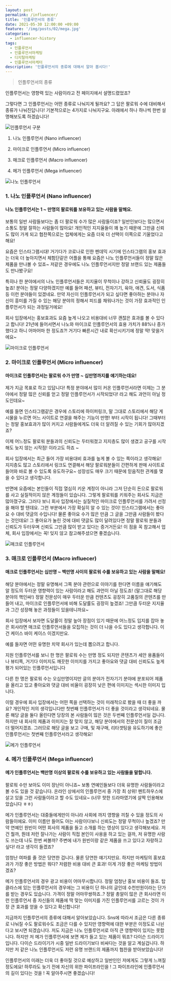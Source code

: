 ```yaml
---
layout: post
permalink: /influencer/
title: '인플루언서의 종류'
date: 2021-05-30 12:00:00 +09:00
feature: '/img/posts/02/mega.jpg'
categories:
  - influencer-history
tags:
  - 인플루언서
  - 인플루언서마케팅
  - 디지털마케팅
  - 인플루언서마케터
description: '인플루언서의 종류에 대해서 알아 봅시다!'
---
```



> 인플루언서의 종류

인플루언서는 영향력 있는 사람이라고 전 페이지에서 설명드렸었죠?

그렇다면 그 인플루언서는 어떤 종류로 나눠지게 될까요?  그 답은 팔로워 수에 대비해서 종류가 나눠진답니다! 기본적으로는 4가지로 나눠지구요. 아래에서 하나 하나씩 한번 설명해보도록 하겠습니다!

![인플루언서 구분](/img/posts/02/influencer-stats.jpg)

1. 나노 인플루언서 (Nano influencer)

2. 마이크로 인플루언서 (Micro influencer)

3. 매크로 인플루언서 (Macro influencer)

4. 메가 인플루언서 (Mega influencer)





![나노 인플루언서](/img/posts/02/nano.jpg)

### 1. 나노 인플루언서 (Nano influencer)

#### 나노 인플루언서는 1 ~ 만명의 팔로워를 보유하고 있는 사람을 말해요.  

보통의 일반 사람들보다는 좀 더 팔로워 수가 많은 사람들이죠? 일반인보다는 많으면서 소통도 정말 잘하는 사람들이 많아요! 개인적인 지지율들이 꽤 높기 때문에 그만큼 신뢰도 많이 가게 되고 협찬쪽으로는 업체에게는 요즘 더욱 더 선택이 이쪽으로 기울었다고 해요!

요즘은 인스타그램시대! 거기다가 코로나로 인한 펜데믹 시기에 인스타그램의 홍보 효과는 더욱 더 높아지면서 체험단같은 어플을 통해 요즘은 나노 인플루언서들이 정말 많은 제품을 만나볼 수 있죠~ 저같은 경우에도 나노 인플루언서지만 정말 브랜드 있는 제품들도 만나봤구요!  

특히나 한 분야에서의 나노 인플루언서들은 지지율이 무척이나 강하고 신뢰율도 굉장히 높죠! 분야는 정말 다양하겠지만 예를 들어 패션, 뷰티, 전자기기, 육아, 애견, 도서, 식품 등 이런 분야들이 있겠네요. 만약 자신이 인플루언서가 되고 싶다면 좋아하는 분야나 자신이 흥미를 가질 수 있는 해당 분야의 정해서 피드를 채워나가는 것이 가장 효과적인 인플루언서가 되는 과정일거에요!

회사 입장에서는 홍보효과도 요즘 높게 나오고 비용대비 너무 괜찮은 효과를 볼 수 있다고 합니다! 21년에 들어서면서 나노와 마이크로 인플루언서의 효용 가치가 88%나 증가했다고 하니 어마어마 한 정도죠?! 거기다 빠른시간 내로 확산시키기에 정말 딱! 맞을거에요~  



![마이크로 인플루언서](/img/posts/02/micro.jpg)

### 2. 마이크로 인플루언서 (Micro influencer)

#### 마이크로 인플루언서는 팔로워 수가 만명 ~ 십만명까지를 얘기하는데요!  

제가 지금 목표로 하고 있답니다! 특정 분야에서 많이 커온 인플루언서라면 이제는 그 분야에서 정말 많은 신뢰를 얻고 정말 인플루언서가 시작되었다! 라고 해도 과언이 아닐 정도인데요~

예를 들면 인스타그램같은 경우에 스토리에 하이퍼링크, 말 그대로 스토리에서 해당 게시물을 누르면 어느 사이트로 연결을 해주는 기능이 만명! 부터 시작이 됩니다! 그때부터는 정말 홍보효과가 많이 커지고 사람들에게도 더욱 더 알려질 수 있는 기회가 많아지겠죠?  

이제 어느정도 팔로워 분들과의 신뢰도는 두터워졌고 지지층도 많이 생겼고 공구를 시작해도 늦지 않는 시작점! 이라고도 하죠 ~  

회사 입장에서는 최근 들어 가장 비용대비 효과를 높게 볼 수 있는 쪽이라고 생각해요! 지지층도 많고 스토리에서 링크도 연결해서 해당 팔로워분들이 간편하게 판매 사이트로 들어와 바로 볼 수 있도록 유도하구요~ 성장성도 매우 크기 때문에 믿음직한 관계를 맺을 수 있다고 생각합니다.  

반면에 요즘에는 본인들이 직접 열심히 키운 계정이 아니라 그저 단순히 돈으로 팔로워를 사고 실질적이지 않은 계정들이 있습니다. 그렇게 팔로워를 키워주는 회사도 지금은 많아졌구요. 그러다 보니 회사 입장에서는 실질적인 마이크로 인플루언서를 가려서 선정을 해야 할 텐데요. 그런 부분에서 가장 확실히 알 수 있는 것이! 인스타그램에서는 좋아요 수 대비 댓글의 수입니다! 물론 좋아요 수가 많은 만큼 그 글을 그만큼 사람들이 봤다는 것인데요! 그 좋아요가 눌린 것에 대비 댓글도 많이 달려있다면 정말 팔로워 분들과 신뢰도가 두터우며 신뢰도 그만큼 많이 받고 있다는 증거거든요! 이 점을 꼭 참고해서 업체, 회사 입장에서는 꼭! 잊지 않고 참고해주셨으면 좋겠습니다.





![매크로 인플루언서](/img/posts/02/macro.jpg)

### 3. 매크로 인플루언서 (Macro influecer)

#### 매크로 인플루언서는 십만명 ~ 백만명 사이의 팔로워 수를 보유하고 있는 사람을 말해요!  

해당 분야에서는 정말 유명해서 그쪽 분야 관련으로 이야기를 한다면 이름을 얘기해도 알 정도의 두터운 영향력이 있는 사람이라고 해도 과언이 아닐 정도죠! (말그대로 해당 분야의 핵인싸!) 정말 전문성이 매우 두터운 만큼 컨텐츠도 굉장히 고품질의 콘텐츠를 만들어 내고, 마이크로 인플루언서에 비해 도달률도 굉장히 높겠죠! 그만큼 두터운 지지율과 그간 성장해 놓은 과정들이 있을테니까요~  

회사 입장에서 보자면 도달률이 정말 높아 장점이 있기 때문에 어느정도 입지를 잡아 놓은 회사라면 매크로 인플루언서들을 모집하는 것이 더 나을 수도 있다고 생각합니다. 이건 케이스 바이 케이스 이겠지만요.  

예를 들자면 어떤 유명한 치약 회사가 있는데 뽑으려고 합니다.  

지원 인플루언서를 보니 한 명은 팔로워 수는 만명 정도 되지만 콘텐츠가 세안 용품들이나 뷰티쪽, 거기다 이미지도 깨끗한 이미지를 가지고 좋아요와 댓글 대비 신뢰도도 높게 평가 되어있는 인플루언서입니다

다른 한 명은 팔로워 수는 오십만명이지만 글의 분야가 전자기기 분야에 분포되어 제품을 올리고 있고 좋아요와 댓글 대비 비율이 굉장히 낮은 편에 이미지는 섹시한 이미지 입니다.

이럴 경우에 회사 입장에서는 어떤 쪽을 선택하는 것이 미래적으로 봤을 때 더 좋을 까요? 개인적인 저의 생각입니다만 첫번째 인플루언서가 더 좋을 것이라고 생각되네요. 물론 해당 글을 둘다 올린다면 당장의 본 사람들이 많은 것은 두번째 인플루언서일 겁니다. 하지만 내 회사의 제품과 이미지는 잘 맞지 않고, 해당 분야에서의 전문성이 질이 조금 더 떨어지겠죠. 그러므로 해당 글을 보고 구매, 및 재구매, 리타겟팅을 유도하기에 좋은 인플루언서는 첫번째 인플루언서라고 생각해요!   



![메가 인플루언서](/img/posts/02/mega.jpg)

### 4. 메가 인플루언서 (Mega influencer)

#### 메가 인플루언서는 백만명 이상의 팔로워 수를 보유하고 있는 사람들을 말합니다.  

팔로워 수만 보아도 이미 장난이 아니죠~ 보통 연예인들보다 더욱 유명한 사람들이라고 볼 수도 있을 것 같습니다. 온라인 상에서의 인플루언서 중 가장 최 상위! 펜트하우스에 살고 있을 그런 사람들이라고 할 수도 있네요~ (너무 핫한 드라마였기에 살짝 인용해보았습니다 ㅎㅎ)

메가 인플루언서는 대중들에게만이 아니라 사회에 까지 영향을 끼칠 수 있을 정도의 사람들이에요. 이미 이름만 들어도 아는 사람이다보니 신뢰도는 정말 무척이나 높겠죠? 만약 연예인 원빈이 어떤 회사의 제품을 들고 소개를 하는 영상이 있다고 생각해보세요. 저건 뭘까, 뭔데 저런 잘나가는 사람이 직접 본인이 사용을 하고 있는 걸까, 저 유명한 사람도 쓰는데 나도 한번 써볼까? 주변에 내가 원빈이랑 같은 제품을 쓰고 있다고 자랑하고 싶다! 라고 생각이 들겠죠?

엄청난 여파를 줄 것은 당연한 겁니다. 물론 당연한 얘기지만요. 하지만 마케팅의 홍보효과가 가장 좋은 방법은 뭐다? 저렴한 비용 대비 큰 효과! 이게 가장 좋은 마케팅 방법이겠죠?

메가 인플루언서의 경우 광고 비용이 어마무시합니다. 정말 엄청난 홍보 비용이 들죠. 탑 클라스에 있는 인플루언서의 경우에는 그 비용이 단 하나의 글인데 수천만원이라는 단가를 받는 경우도 있습니다. 가격이 정말 어마무쌍하죠..? 정말 총알이 많은 큰 회사라면 이런 인플루언서 중 자신들의 제품에 딱 맞는 이미지를 가진 인플루언서를 고르는 것이 가장 큰 효과를 얻을 수 있다고 확신합니다!



지금까지 인플루언서의 종류에 대해서 알아보았습니다. Sns에 따라서 조금은 다른 종류로 나눠질 수도 팔로워수도 조금은 다를 수 있지만 영향력에 대한 부분은 이정도로 나뉜다고 보시면 되겠습니다. 저도 지금은 나노 인플루언서로 아직 큰 영향력이 있지는 못합니다. 하지만 저 메가 인플루언서에 보면 제가 들고 있는 제품이 뭐죠? 다이슨 드라이기입니다. 다이슨 드라이기가 시중 일반 드라이기보다 비싸다는 것을 알고 계실겁니다. 하지만 저 같은 나노 인플루언서도 저런 유명 브랜드의 제품까지 협찬을 받아보았습니다!  

인플루언서의 미래는 더욱 더 좋아질 것으로 예상하고 일반인인 저에게도 그렇게 느껴질 정도에요! 하루라도 늦기 전에 자신의 위한 파이프라인을 ! 그 파이프라인에 인플루언서의 길이 있다는 것을 ! 꼭 알아주시면 좋겠습니다!

